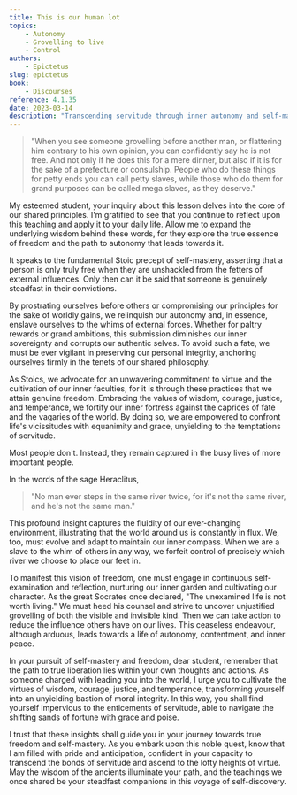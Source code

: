 ```yaml
---
title: This is our human lot
topics:
    - Autonomy
    - Grovelling to live
    - Control
authors:
    - Epictetus
slug: epictetus
book:
    - Discourses
reference: 4.1.35
date: 2023-03-14
description: "Transcending servitude through inner autonomy and self-mastery is central to becoming autonomous, highlighted by the perils of grovelling for life's necessities. By upholding personal integrity and embracing Stoic virtues, one liberates oneself from the shackles of dependency and subservience. Unwavering commitment to these principles paves the path to true freedom, empowering the individual to stand resolute amid life's capricious tides."
---
```


> "When you see someone grovelling before another man, or flattering him contrary to his own opinion, you can confidently say he is not free. And not only if he does this for a mere dinner, but also if it is for the sake of a prefecture or consulship. People who do these things for petty ends you can call petty slaves, while those who do them for grand purposes can be called mega slaves, as they deserve."

My esteemed student, your inquiry about this lesson delves into the core of our shared principles. I'm gratified to see that you continue to reflect upon this teaching and apply it to your daily life. Allow me to expand the underlying wisdom behind these words, for they explore the true essence of freedom and the path to autonomy that leads towards it.

It speaks to the fundamental Stoic precept of self-mastery, asserting that a person is only truly free when they are unshackled from the fetters of external influences. Only then can it be said that someone is genuinely steadfast in their convictions.

By prostrating ourselves before others or compromising our principles for the sake of worldly gains, we relinquish our autonomy and, in essence, enslave ourselves to the whims of external forces. Whether for paltry rewards or grand ambitions, this submission diminishes our inner sovereignty and corrupts our authentic selves. To avoid such a fate, we must be ever vigilant in preserving our personal integrity, anchoring ourselves firmly in the tenets of our shared philosophy.

As Stoics, we advocate for an unwavering commitment to virtue and the cultivation of our inner faculties, for it is through these practices that we attain genuine freedom. Embracing the values of wisdom, courage, justice, and temperance, we fortify our inner fortress against the caprices of fate and the vagaries of the world. By doing so, we are empowered to confront life's vicissitudes with equanimity and grace, unyielding to the temptations of servitude.

Most people don't. Instead, they remain captured in the busy lives of more important people.

 In the words of the sage Heraclitus, 

> "No man ever steps in the same river twice, for it's not the same river, and he's not the same man." 

This profound insight captures the fluidity of our ever-changing environment, illustrating that the world around us is constantly in flux. We, too, must evolve and adapt to maintain our inner compass. When we are a slave to the whim of others in any way, we forfeit control of precisely which river we choose to place our feet in.

To manifest this vision of freedom, one must engage in continuous self-examination and reflection, nurturing our inner garden and cultivating our character. As the great Socrates once declared, "The unexamined life is not worth living." We must heed his counsel and strive to uncover unjustified grovelling of both the visible and invisible kind. Then we can take action to reduce the influence others have on our lives. This ceaseless endeavour, although arduous, leads towards a life of autonomy, contentment, and inner peace.

In your pursuit of self-mastery and freedom, dear student, remember that the path to true liberation lies within your own thoughts and actions. As someone charged with leading you into the world, I urge you to cultivate the virtues of wisdom, courage, justice, and temperance, transforming yourself into an unyielding bastion of moral integrity. In this way, you shall find yourself impervious to the enticements of servitude, able to navigate the shifting sands of fortune with grace and poise.

I trust that these insights shall guide you in your journey towards true freedom and self-mastery. As you embark upon this noble quest, know that I am filled with pride and anticipation, confident in your capacity to transcend the bonds of servitude and ascend to the lofty heights of virtue. May the wisdom of the ancients illuminate your path, and the teachings we once shared be your steadfast companions in this voyage of self-discovery.
